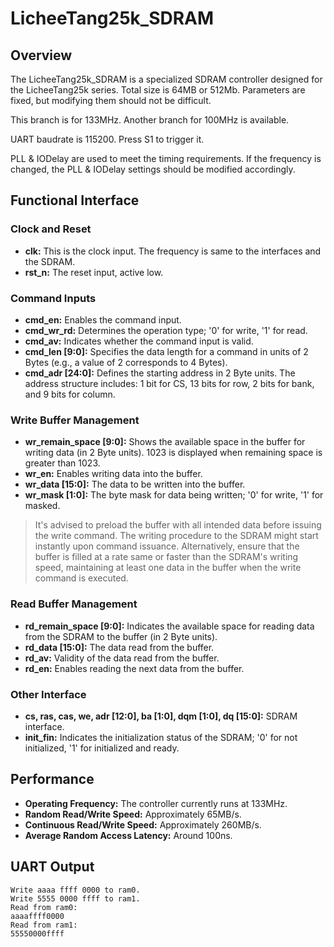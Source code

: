 # LicheeTang25k_SDRAM

## Overview
The LicheeTang25k_SDRAM is a specialized SDRAM controller designed for the LicheeTang25k series. Total size is 64MB or 512Mb. Parameters are fixed, but modifying them should not be difficult.

This branch is for 133MHz. Another branch for 100MHz is available.

UART baudrate is 115200. Press S1 to trigger it.

PLL & IODelay are used to meet the timing requirements. If the frequency is changed, the PLL & IODelay settings should be modified accordingly.


## Functional Interface

### Clock and Reset
- **clk:** This is the clock input. The frequency is same to the interfaces and the SDRAM.
- **rst_n:** The reset input, active low.

### Command Inputs
- **cmd_en:** Enables the command input.
- **cmd_wr_rd:** Determines the operation type; '0' for write, '1' for read.
- **cmd_av:** Indicates whether the command input is valid.
- **cmd_len [9:0]:** Specifies the data length for a command in units of 2 Bytes (e.g., a value of 2 corresponds to 4 Bytes).
- **cmd_adr [24:0]:** Defines the starting address in 2 Byte units. The address structure includes: 1 bit for CS, 13 bits for row, 2 bits for bank, and 9 bits for column.

### Write Buffer Management
- **wr_remain_space [9:0]:** Shows the available space in the buffer for writing data (in 2 Byte units). 1023 is displayed when remaining space is greater than 1023.
- **wr_en:** Enables writing data into the buffer.
- **wr_data [15:0]:** The data to be written into the buffer.
- **wr_mask [1:0]:** The byte mask for data being written; '0' for write, '1' for masked.
> It's advised to preload the buffer with all intended data before issuing the write command. The writing procedure to the SDRAM might start instantly upon command issuance. Alternatively, ensure that the buffer is filled at a rate same or faster than the SDRAM's writing speed, maintaining at least one data in the buffer when the write command is executed.

### Read Buffer Management
- **rd_remain_space [9:0]:** Indicates the available space for reading data from the SDRAM to the buffer (in 2 Byte units).
- **rd_data [15:0]:** The data read from the buffer.
- **rd_av:** Validity of the data read from the buffer.
- **rd_en:** Enables reading the next data from the buffer.

### Other Interface
- **cs, ras, cas, we, adr [12:0], ba [1:0], dqm [1:0], dq [15:0]:** SDRAM interface.
- **init_fin:** Indicates the initialization status of the SDRAM; '0' for not initialized, '1' for initialized and ready.

## Performance
- **Operating Frequency:** The controller currently runs at 133MHz.
- **Random Read/Write Speed:** Approximately 65MB/s.
- **Continuous Read/Write Speed:** Approximately 260MB/s.
- **Average Random Access Latency:** Around 100ns.

## UART Output
```text
Write aaaa ffff 0000 to ram0. 
Write 5555 0000 ffff to ram1.
Read from ram0:
aaaaffff0000
Read from ram1:
55550000ffff
```